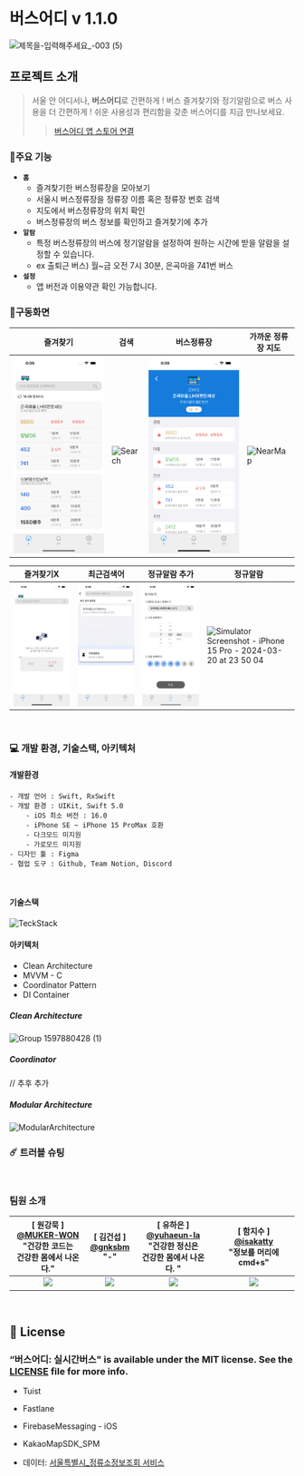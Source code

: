 # 버스어디 v 1.1.0
![제목을-입력해주세요_-003 (5)](https://github.com/Pepsi-Club/BusComing/assets/65907001/bcb7300f-3f11-4dda-a7b7-3cfb111dc9c7)

## 프로젝트 소개
>   서울 안 어디서나, **버스어디**로 간편하게 ! 버스 즐겨찾기와 정기알람으로 버스 사용을 더 간편하게 !
    쉬운 사용성과 편리함을 갖춘 버스어디를 지금 만나보세요.
> > [버스어디 앱 스토어 연결](https://apps.apple.com/kr/app/%EB%B2%84%EC%8A%A4%EC%96%B4%EB%94%94-%EC%8B%A4%EC%8B%9C%EA%B0%84-%EB%B2%84%EC%8A%A4-%EC%A0%95%EA%B8%B0-%EC%95%8C%EB%9E%8C-%EC%A6%90%EA%B2%A8%EC%B0%BE%EA%B8%B0/id6479689895)



### 💫주요 기능
- **`홈`**
    - 즐겨찾기한 버스정류장을 모아보기
    - 서울시 버스정류장을 정류장 이름 혹은 정류장 번호 검색
    - 지도에서 버스정류장의 위치 확인
    - 버스정류장의 버스 정보를 확인하고 즐겨찾기에 추가
- **`알람`** 
    - 특정 버스정류장의 버스에 정기알람을 설정하여 원하는 시간에 받을 알람을 설정할 수 있습니다.
    - ex 출퇴근 버스) 월~금 오전 7시 30분, 은곡마을 741번 버스 
- **`설정`** 
    - 앱 버전과 이용약관 확인 가능합니다.



### 📱구동화면

| 즐겨찾기 | 검색 | 버스정류장 | 가까운 정류장 지도 |
| --- | --- | --- | --- |
|![Search](https://github.com/Pepsi-Club/BusComing/raw/dev/Document/ko/iPhone_15_Pro-1_Favorites.png)|![Search](https://github.com/Pepsi-Club/WhereMyBus-iOS/assets/65907001/db977cc0-42b9-48c5-b088-0802c3cf979e)|![BusStop](https://github.com/Pepsi-Club/BusComing/raw/dev/Document/ko/iPhone_15_Pro-4_BusStop.png)|![NearMap](https://github.com/Pepsi-Club/WhereMyBus-iOS/assets/65907001/781ca995-b5c6-4e5d-8556-d293359e3a7f)|

| 즐겨찾기X | 최근검색어 | 정규알람 추가 | 정규알람 | 
| --- | --- | --- | --- |
| ![NonFavorites](https://github.com/Pepsi-Club/BusComing/raw/dev/Document/ko/iPhone_15_Pro-0_EmptyFavorites.png)|![RecentSearch](https://github.com/Pepsi-Club/BusComing/raw/dev/Document/ko/iPhone_15_Pro-2_RecentSearch.png)|![AddRegularAlarm](https://github.com/Pepsi-Club/BusComing/raw/dev/Document/ko/iPhone_15_Pro-6_RegularAlarm.png)|![Simulator Screenshot - iPhone 15 Pro - 2024-03-20 at 23 50 04](https://github.com/Pepsi-Club/BusComing/assets/133845468/6c930784-7de1-4940-a94a-3c65c17ca4fc) |

<br>



### 💻 개발 환경, 기술스택, 아키텍처

#### 개발환경
```
- 개발 언어 : Swift, RxSwift
- 개발 환경 : UIKit, Swift 5.0
    - iOS 최소 버전 : 16.0
    - iPhone SE ~ iPhone 15 ProMax 호환
    - 다크모드 미지원
    - 가로모드 미지원
- 디자인 툴 : Figma
- 협업 도구 : Github, Team Notion, Discord
```
<br>

#### 기술스택
![TeckStack](https://github.com/Pepsi-Club/WhereByBus/assets/133845468/1bae919f-f2de-4d15-91de-85c2e8c5ea80)


#### 아키텍처
- Clean Architecture
- MVVM - C
- Coordinator Pattern
- DI Container

##### Clean Architecture
![Group 1597880428 (1)](https://github.com/Pepsi-Club/WhereMyBus-iOS/assets/65907001/86490d53-d7a6-46a3-bc92-5ac60299cbe3)

##### Coordinator

// 추후 추가

##### Modular Architecture

![ModularArchitecture](https://github.com/Pepsi-Club/WhereByBus/assets/133845468/c444851f-c108-40a2-9566-d617316a685f)

### ☄️ 트러블 슈팅



<br>

### 팀원 소개
<div align="center">

|[ 원강묵 ]<br/> [@MUKER-WON](https://github.com/MUKER-WON)<br/> "건강한 코드는 <br> 건강한 몸에서 나온다." | [ 김건섭 ]<br/> [@gnksbm](https://github.com/gnksbm)<br/> "-" | [ 유하은 ]<br/> [@yuhaeun-la](https://github.com/yuhaeun-la)<br/> "건강한 정신은 <br> 건강한 몸에서 나온다. " | [ 함지수 ]<br/> [@isakatty](https://github.com/isakatty)<br/> "정보를 머리에 cmd+s"|
| :----------------------------------------------------------: | :---------------------------------------------: | :------: | :-------------------------------------------------: |
|<img src = "https://github.com/isakatty/TIL/assets/133845468/dd5a38e0-2f11-4489-862d-2ddfe81d3666" width="150"> | <img src = "https://github.com/isakatty/TIL/assets/133845468/defeff23-b698-4144-809a-d00ebeade221" width="150"> | <img src = "https://github.com/isakatty/TIL/assets/133845468/c69e30b9-be85-457c-a381-5129029fc878" width="150">  | <img src = "https://github.com/isakatty/TIL/assets/133845468/bb2f4bcd-df40-4ba4-96c4-bce8e2bcda76" width="150"> |


</div>
 

<br>

## 📄 License
### “버스어디: 실시간버스" is available under the MIT license. See the [LICENSE](https://github.com/Pepsi-Club/BusComing/blob/dev/LICENSE) file for more info.
- Tuist
- Fastlane
- FirebaseMessaging - iOS
- KakaoMapSDK_SPM

- 데이터: [서울특별시_정류소정보조회 서비스](https://www.data.go.kr/tcs/dss/selectApiDataDetailView.do?publicDataPk=15000303)

<br />
